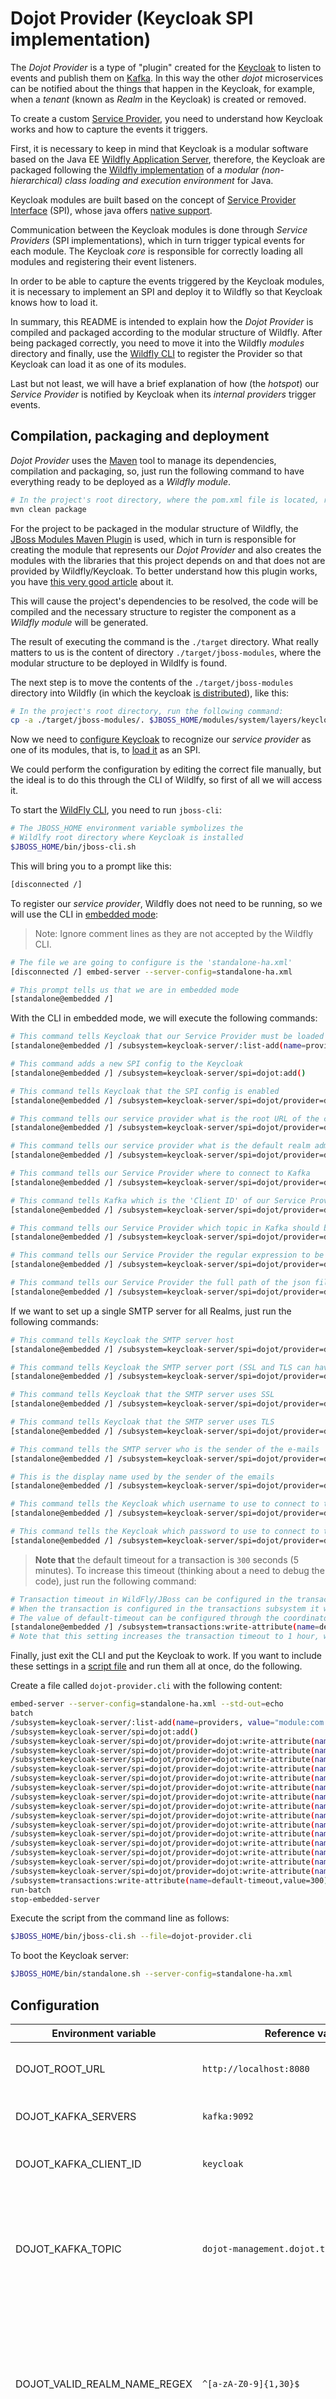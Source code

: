 # Dojot Provider (Keycloak SPI implementation)

The _Dojot Provider_ is a type of "plugin" created for the
[Keycloak](https://www.keycloak.org/) to listen to events and publish them on
[Kafka](https://kafka.apache.org/).
In this way the other _dojot_ microservices can be notified about the things
that happen in the Keycloak, for example, when a _tenant_ (known as _Realm_ in
the Keycloak) is created or removed.

To create a custom [Service Provider](https://www.keycloak.org/docs/13.0/server_development/#_providers),
you need to understand how Keycloak works and how to capture the events it
triggers.

First, it is necessary to keep in mind that Keycloak is a modular software based
on the Java EE [Wildfly Application Server](https://www.wildfly.org/),
therefore, the Keycloak are packaged following the
[Wildfly implementation](https://jboss-modules.github.io/jboss-modules/manual/)
of a _modular (non-hierarchical) class loading and execution environment_ for
Java.

Keycloak modules are built based on the concept of
[Service Provider Interface](https://en.wikipedia.org/wiki/Service_provider_interface) (SPI),
whose java offers [native support](https://docs.oracle.com/javase/tutorial/sound/SPI-intro.html).

Communication between the Keycloak modules is done through _Service Providers_
(SPI implementations), which in turn trigger typical events for each module. The
Keycloak _core_ is responsible for correctly loading all modules and registering
their event listeners.

In order to be able to capture the events triggered by the Keycloak modules, it
is necessary to implement an SPI and deploy it to Wildfly so that Keycloak knows
how to load it.

In summary, this README is intended to explain how the _Dojot Provider_ is
compiled and packaged according to the modular structure of Wildfly. After being
packaged correctly, you need to move it into the Wildfly _modules_ directory and
finally, use the
[Wildfly CLI](https://docs.jboss.org/author/display/WFLY/Command%20Line%20Interface.html)
to register the Provider so that Keycloak can load it as one of its modules.

Last but not least, we will have a brief explanation of how (the _hotspot_) our
_Service Provider_ is notified by Keycloak when its _internal providers_ trigger
events.


## Compilation, packaging and deployment

_Dojot Provider_ uses the
[Maven](https://docs.jboss.org/author/display/WFLY/Command%20Line%20Interface.html)
tool to manage its dependencies, compilation and packaging, so, just run the
following command to have everything ready to be deployed as a _Wildfly module_.

```bash
# In the project's root directory, where the pom.xml file is located, run the following command:
mvn clean package
```

For the project to be packaged in the modular structure of Wildfly, the
[JBoss Modules Maven Plugin](https://www.smartics.eu/confluence/display/SJBMMP/smartics+JBoss+Modules+Maven+Plugin)
is used, which in turn is responsible for creating the module that represents
our _Dojot Provider_ and also creates the modules with the libraries that this
project depends on and that does not are provided by Wildfly/Keycloak.
To better understand how this plugin works, you have
[this very good article](https://www.smartics.eu//confluence/display/BLOG/2013/10/18/Maven+Plugin+to+generate+a+Modules+Directory+for+JBoss+AS+7)
about it.

This will cause the project's dependencies to be resolved, the code will be
compiled and the necessary structure to register the component as a
_Wildfly module_ will be generated.

The result of executing the command is the `./target` directory. What really
matters to us is the content of directory `./target/jboss-modules`, where the
modular structure to be deployed in Wildlfy is found.

The next step is to move the contents of the `./target/jboss-modules` directory
into Wildfly (in which the keycloak
[is distributed](https://www.keycloak.org/downloads)), like this:

```bash
# In the project's root directory, run the following command:
cp -a ./target/jboss-modules/. $JBOSS_HOME/modules/system/layers/keycloak/
```

Now we need to
[configure Keycloak](https://www.keycloak.org/docs/13.0/server_installation/#_config_spi_providers)
to recognize our _service provider_ as one of its modules, that is, to
[load it](https://docs.oracle.com/en/java/javase/11/docs/api/java.base/java/util/ServiceLoader.html)
as an SPI.

We could perform the configuration by editing the correct file manually, but the
ideal is to do this through the CLI of Wildlfy, so first of all we will access
it.

To start the [WildFly CLI](https://www.keycloak.org/docs/13.0/server_installation/#_start_cli),
you need to run `jboss-cli`:

```bash
# The JBOSS_HOME environment variable symbolizes the
# Wildlfy root directory where Keycloak is installed
$JBOSS_HOME/bin/jboss-cli.sh
```

This will bring you to a prompt like this:

```bash
[disconnected /]
```

To register our _service provider_, Wildfly does not need to be running, so we
will use the CLI in [embedded mode](https://www.keycloak.org/docs/13.0/server_installation/#cli-embedded-mode):

> Note: Ignore comment lines as they are not accepted by the Wildfly CLI.

```bash
# The file we are going to configure is the 'standalone-ha.xml'
[disconnected /] embed-server --server-config=standalone-ha.xml

# This prompt tells us that we are in embedded mode
[standalone@embedded /]
```

With the CLI in embedded mode, we will execute the following commands:

```bash
# This command tells Keycloak that our Service Provider must be loaded as a Wildfly Module
[standalone@embedded /] /subsystem=keycloak-server/:list-add(name=providers, value="module:com.github.dojot.keycloak.providers.dojot-provider:dojot")

# This command adds a new SPI config to the Keycloak
[standalone@embedded /] /subsystem=keycloak-server/spi=dojot:add()

# This command tells Keycloak that the SPI config is enabled
[standalone@embedded /] /subsystem=keycloak-server/spi=dojot/provider=dojot:add(enabled=true)

# This command tells our service provider what is the root URL of the clients configured for dojot
[standalone@embedded /] /subsystem=keycloak-server/spi=dojot/provider=dojot:write-attribute(name=properties.rootUrl,value=${env.DOJOT_ROOT_URL:})

# This command tells our service provider what is the default realm admin user password configured for dojot
[standalone@embedded /] /subsystem=keycloak-server/spi=dojot/provider=dojot:write-attribute(name=properties.adminPassword,value=${env.DOJOT_ADMIN_PASSWORD:})

# This command tells our Service Provider where to connect to Kafka
[standalone@embedded /] /subsystem=keycloak-server/spi=dojot/provider=dojot:write-attribute(name=properties.servers,value=${env.DOJOT_KAFKA_SERVERS:})

# This command tells Kafka which is the 'Client ID' of our Service Provider
[standalone@embedded /] /subsystem=keycloak-server/spi=dojot/provider=dojot:write-attribute(name=properties.clientId,value=${env.DOJOT_KAFKA_CLIENT_ID:})

# This command tells our Service Provider which topic in Kafka should be used to publish data
[standalone@embedded /] /subsystem=keycloak-server/spi=dojot/provider=dojot:write-attribute(name=properties.topic,value=${env.DOJOT_KAFKA_TOPIC:})

# This command tells our Service Provider the regular expression to be applied in the Realm name to comply with the rules of the dojot platform
[standalone@embedded /] /subsystem=keycloak-server/spi=dojot/provider=dojot:write-attribute(name=properties.validRealmNameRegex,value=${env.DOJOT_VALID_REALM_NAME_REGEX:})

# This command tells our Service Provider the full path of the json file to be used for the customization of a new Realm, according to the needs of the dojot platform
[standalone@embedded /] /subsystem=keycloak-server/spi=dojot/provider=dojot:write-attribute(name=properties.customRealmRepresentationFile,value=${env.DOJOT_CUSTOM_REALM_REP_FILE:})
```

If we want to set up a single SMTP server for all Realms, just run the following
commands:

```bash
# This command tells Keycloak the SMTP server host
[standalone@embedded /] /subsystem=keycloak-server/spi=dojot/provider=dojot:write-attribute(name=properties.smtpHost,value=${env.DOJOT_SMTP_HOST:})

# This command tells Keycloak the SMTP server port (SSL and TLS can have different ports)
[standalone@embedded /] /subsystem=keycloak-server/spi=dojot/provider=dojot:write-attribute(name=properties.smtpPort,value=${env.DOJOT_SMTP_PORT:})

# This command tells Keycloak that the SMTP server uses SSL
[standalone@embedded /] /subsystem=keycloak-server/spi=dojot/provider=dojot:write-attribute(name=properties.smtpSSL,value=${env.DOJOT_SMTP_SSL:})

# This command tells Keycloak that the SMTP server uses TLS
[standalone@embedded /] /subsystem=keycloak-server/spi=dojot/provider=dojot:write-attribute(name=properties.smtpStartTLS,value=${env.DOJOT_SMTP_START_TLS:})

# This command tells the SMTP server who is the sender of the e-mails
[standalone@embedded /] /subsystem=keycloak-server/spi=dojot/provider=dojot:write-attribute(name=properties.smtpFrom,value=${env.DOJOT_SMTP_FROM:})

# This is the display name used by the sender of the emails
[standalone@embedded /] /subsystem=keycloak-server/spi=dojot/provider=dojot:write-attribute(name=properties.smtpFromDisplayName,value=${env.DOJOT_SMTP_FROM_DISPLAY_NAME:})

# This command tells the Keycloak which username to use to connect to the SMTP server
[standalone@embedded /] /subsystem=keycloak-server/spi=dojot/provider=dojot:write-attribute(name=properties.smtpAuthUsername,value=${env.DOJOT_SMTP_USERNAME:})

# This command tells the Keycloak which password to use to connect to the SMTP server
[standalone@embedded /] /subsystem=keycloak-server/spi=dojot/provider=dojot:write-attribute(name=properties.smtpAuthPassword,value=${env.DOJOT_SMTP_PASSWORD:})
```

> __Note that__ the default timeout for a transaction is `300` seconds (5 minutes). To increase this timeout (thinking about a need to debug the code), just run the following command:

```bash
# Transaction timeout in WildFly/JBoss can be configured in the transactions subsystem or at EJB level.
# When the transaction is configured in the transactions subsystem it will be the default transaction timeout for all JTA transactions.
# The value of default-timeout can be configured through the coordinator-environment element as follows:
[standalone@embedded /] /subsystem=transactions:write-attribute(name=default-timeout,value=3600)
# Note that this setting increases the transaction timeout to 1 hour, which is good for debugging.
```

Finally, just exit the CLI and put the Keycloak to work. If you want to include
these settings in a [script file](https://www.keycloak.org/docs/13.0/server_installation/#cli-scripting)
and run them all at once, do the following.

Create a file called `dojot-provider.cli` with the following content:

```bash
embed-server --server-config=standalone-ha.xml --std-out=echo
batch
/subsystem=keycloak-server/:list-add(name=providers, value="module:com.github.dojot.keycloak.providers.dojot-provider:dojot")
/subsystem=keycloak-server/spi=dojot:add()
/subsystem=keycloak-server/spi=dojot/provider=dojot:write-attribute(name=properties.rootUrl,value=${env.DOJOT_ROOT_URL:})
/subsystem=keycloak-server/spi=dojot/provider=dojot:write-attribute(name=properties.adminPassword,value=${env.DOJOT_ADMIN_PASSWORD:})
/subsystem=keycloak-server/spi=dojot/provider=dojot:write-attribute(name=properties.servers,value=${env.DOJOT_KAFKA_SERVERS:})
/subsystem=keycloak-server/spi=dojot/provider=dojot:write-attribute(name=properties.clientId,value=${env.DOJOT_KAFKA_CLIENT_ID:})
/subsystem=keycloak-server/spi=dojot/provider=dojot:write-attribute(name=properties.topic,value=${env.DOJOT_KAFKA_TOPIC:})
/subsystem=keycloak-server/spi=dojot/provider=dojot:write-attribute(name=properties.validRealmNameRegex,value=${env.DOJOT_VALID_REALM_NAME_REGEX:})
/subsystem=keycloak-server/spi=dojot/provider=dojot:write-attribute(name=properties.customRealmRepresentationFile,value=${env.DOJOT_CUSTOM_REALM_REP_FILE:})
/subsystem=keycloak-server/spi=dojot/provider=dojot:write-attribute(name=properties.smtpHost,value=${env.DOJOT_SMTP_HOST:})
/subsystem=keycloak-server/spi=dojot/provider=dojot:write-attribute(name=properties.smtpPort,value=${env.DOJOT_SMTP_PORT:})
/subsystem=keycloak-server/spi=dojot/provider=dojot:write-attribute(name=properties.smtpSSL,value=${env.DOJOT_SMTP_SSL:})
/subsystem=keycloak-server/spi=dojot/provider=dojot:write-attribute(name=properties.smtpStartTLS,value=${env.DOJOT_SMTP_START_TLS:})
/subsystem=keycloak-server/spi=dojot/provider=dojot:write-attribute(name=properties.smtpFrom,value=${env.DOJOT_SMTP_FROM:})
/subsystem=keycloak-server/spi=dojot/provider=dojot:write-attribute(name=properties.smtpFromDisplayName,value=${env.DOJOT_SMTP_FROM_DISPLAY_NAME:})
/subsystem=keycloak-server/spi=dojot/provider=dojot:write-attribute(name=properties.smtpAuthUsername,value=${env.DOJOT_SMTP_USERNAME:})
/subsystem=keycloak-server/spi=dojot/provider=dojot:write-attribute(name=properties.smtpAuthPassword,value=${env.DOJOT_SMTP_PASSWORD:})
/subsystem=transactions:write-attribute(name=default-timeout,value=300)
run-batch
stop-embedded-server
```

Execute the script from the command line as follows:

```bash
$JBOSS_HOME/bin/jboss-cli.sh --file=dojot-provider.cli
```

To boot the Keycloak server:

```bash
$JBOSS_HOME/bin/standalone.sh --server-config=standalone-ha.xml
```


## Configuration

| Environment variable | Reference values | Description |
| -------------------- | ---------------- | ----------- |
| DOJOT_ROOT_URL       | `http://localhost:8080`  | Root URL for accessing the dojot platform. |
| DOJOT_KAFKA_SERVERS  | `kafka:9092`     | Connection address with Kafka. |
| DOJOT_KAFKA_CLIENT_ID | `keycloak`      | Client identifier to connect with Kafka. |
| DOJOT_KAFKA_TOPIC    | `dojot-management.dojot.tenancy` | Kafka topic in which messages regarding the creation and removal of tenants (Realms) will be published. |
| DOJOT_VALID_REALM_NAME_REGEX | `^[a-zA-Z0-9]{1,30}$` | Regular expression to be applied in the name of the newly created tenant to force it to be compatible with the rules of the dojot platform. |
| DOJOT_CUSTOM_REALM_REP_FILE | `/opt/dojot/customRealmRepresentation.json` | Full path of the json file used as a basis for customizing the tenant according to the rules of the dojot platform. |
| DOJOT_ADMIN_PASSWORD | `aA1!bB2@cC3#`   | Default password for the `admin` user created automatically (by dojot-provider) when creating a new Realm. This password must follow the _strong password policies_ defined in the Realm customization json file. |

_Note that_ the json file must follow the structure (Schema) defined in the
[REST API](https://www.keycloak.org/docs-api/13.0/rest-api/index.html#_realmrepresentation)
of the keycloak. This file can be obtained by exporting a Realm. For more
details, see the [official documentation](https://www.keycloak.org/docs/13.0/server_admin/#_export_import).

The file can be included in the keycloak container `VOLUME ["/opt/dojot/"]`.
Check the [example](../../examples/keycloak_kafka/) directory for more details.


## SMTP server configuration

| Environment variable | Reference values | Description |
| -------------------- | ---------------- | ----------- |
| DOJOT_SMTP_HOST      | `smtp.gmail.com` | GMail SMTP server host example. |
| DOJOT_SMTP_PORT      | `587`            | TLS-specific GMail SMTP server port |
| DOJOT_SMTP_SSL       | `false`          | Currently SSL is no longer recommended, but there are cases where it is still used. |
| DOJOT_SMTP_START_TLS | `true`           | For security, connections to the SMTP server are made with TLS enabled. |
| DOJOT_SMTP_FROM      | `noreply@dojot.iot` | Default sender email address. |
| DOJOT_SMTP_FROM_DISPLAY_NAME | `IoT Dojot platform` | Default sender display name. |
| DOJOT_SMTP_USERNAME  | `smtp@dojot.iot` | Username to connect to the SMTP server. |
| DOJOT_SMTP_PASSWORD  | `smtp.secret`    | Password to connect to the SMTP server.<br /> In case of 2-factor authentication, it will be necessary to generate an application password to be used exclusively by Keycloak.<br /> **It is recommended** that this password be kept in a _Vault_ previously configured in the Keycloak and only the _identifying key_ is informed in this variable. Otherwise, it will be stored in the database in an insecure manner (in plain text). |

_Note that_ the reference values are used only in examples and do not
necessarily reflect the values of a real deployment.

## Coding and Debugging

To perform maintenance or evolutions in the code, remember that this is a Maven
project, so just use a Java IDE that supports Maven. We recommend using
[IntelliJ](https://www.jetbrains.com/idea/). For this, just
[import](https://www.jetbrains.com/help/idea/maven-support.html#maven_import_project_start)
the project's root directory (where the `pom.xml` file is located) as a Maven
project and IntelliJ will take care of downloading the dependencies.

Remember that the source code for this project will be compiled and executed as
a Wildfly module, so it is important to understand the
[mechanism](https://jboss-modules.github.io/jboss-modules/manual/) for linking
dependencies between modules installed in Wildfly.
To make our life easier, we use a Maven
[plugin](https://www.smartics.eu/confluence/display/SJBMMP/smartics+JBoss+Modules+Maven+Plugin)
capable of compiling the project according to the modular structure required by
Wildfly, So if you want to link more dependencies to the project module or even
install new ones, be sure to study these topics for a moment.

The debugging process for this project is very simple, the Keycloak Docker
container provides two _environment variables_ for this purpose. Are they:

| Environment variable | Default value | Description |
| -------------------- | ------------- | ----------- |
| DEBUG                | `true`        | Works as a flag to enable the Wildfly JVM to run in Debug mode. |
| DEBUG_PORT           | `*:8787`      | This option directs the JVM to receive debug connections on any network interface, as long as it is destined for port `8787`. |

For deeper debugging, you can also use the already known `JAVA_OPTS` variable,
having the following value: <br />
`-agentlib:jdwp=transport=dt_socket,address=*:8787,server=y,suspend=y`<br />
So you will be able to debug from the Wildfly initialization step. However, note
that the JVM is suspended until a _debugger_ connects to it, also realize that
you will need to connect _twice_ to the JVM, as in the first run, Keycloak will
try to perform some database migrations before actually running the application
server, so don't be surprised if the first debug attempt ends suddenly.

Last but not least, remember to ask for Maven also download the source code
dependencies. This way you will be able to debug within the source code of
Keycloak and even the native libraries of Wildfly, something that makes our job
much easier.

## The _hotspot_ where Dojot Provider is triggered

The starting point that connects _Dojot Provider_ to the Keycloak is the
`./src/main/resources/META-INF/services/org.keycloak.provider.Spi` file, inside
it is the full name of the class that implements the SPI interface, so that the
Keycloak can load it through the java [ServiceLoader](https://docs.oracle.com/en/java/javase/11/docs/api/java.base/java/util/ServiceLoader.html)
class.

After Keycloak loads our `org.keycloak.provider.Spi` implementation (that is,
the `DojotSpi` class), it will know it
has access to the `./src/main/resources/META-INF/services/com.github.dojot.keycloak.providers.DojotProviderFactory`
file and load our implementation of the `org.keycloak.provider.ProviderFactory`
interface (that is, the `com.github.dojot.keycloak.providers.impl.DojotProviderFactoryImpl`
class). Keep in mind that this loading process only occurs once, when Wildfly is
starting up.

Keycloak knows that every class that implements the `org.keycloak.provider.ProviderFactory`
interface has an `init()` method, so that's when Keycloak passes the SPI
settings (to connect to Kafka and other configurations) to our _factory_.

The factory also implements the `postInit()` method tha gives access to an
instance of `org.keycloak.models.KeycloakSessionFactory`, which is where we must
register our event listeners to trigger our _Dojot Provider_ and let it do the
work it has to do.
> __Note that__ any `RuntimeException` thrown by our _Service Provider_ causes the rollback of
the entire operation/transaction.
> Also note that any exception of type `DojotProviderException` can be used to present an error message in the GUI.
